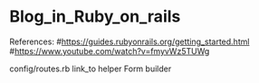 # Blog_in_Ruby_on_rails
References:
#https://guides.rubyonrails.org/getting_started.html
#https://www.youtube.com/watch?v=fmyvWz5TUWg

config/routes.rb
link_to helper
Form builder